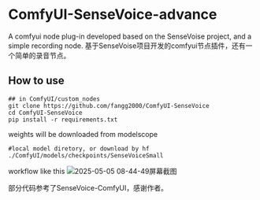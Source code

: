 # ComfyUI-SenseVoice-advance
A comfyui node plug-in developed based on the SenseVoise project, and a simple recording node.
基于SenseVoise项目开发的comfyui节点插件，还有一个简单的录音节点。

## How to use
```
## in ComfyUI/custom_nodes
git clone https://github.com/fangg2000/ComfyUI-SenseVoice
cd ComfyUI-SenseVoice
pip install -r requirements.txt
```
weights will be downloaded from modelscope


```
#local model diretory, or download by hf
./ComfyUI/models/checkpoints/SenseVoiceSmall
```

workflow like this
![2025-05-05 08-44-49屏幕截图](https://github.com/user-attachments/assets/f6b6c2be-eec8-4875-a28c-65ea6fde906b)



部分代码参考了SenseVoice-ComfyUI，感谢作者。
